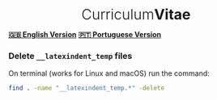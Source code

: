 <div align="center">
<h1 style="font-weight: 300; margin-top: 5px; margin-bottom: 0 !important;">Curriculum<strong>Vitae</strong></h1>
</div>

[**🇬🇧 English Version**](./en/main.pdf) [**🇵🇹 Portuguese Version**](./pt/main.pdf)

<h3>Delete <code>__latexindent_temp</code> files</h3>

On terminal (works for Linux and macOS) run the command:

```bash
find . -name "__latexindent_temp.*" -delete
```
